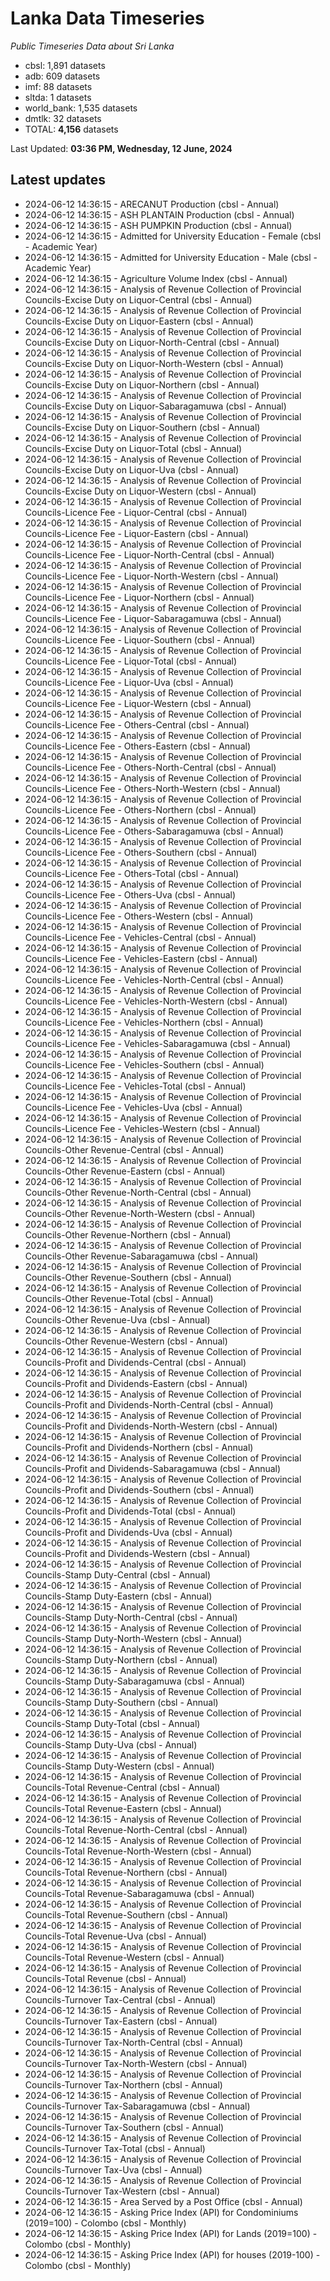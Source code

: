 # Lanka Data Timeseries
*Public Timeseries Data about Sri Lanka*

* cbsl: 1,891 datasets
* adb: 609 datasets
* imf: 88 datasets
* sltda: 1 datasets
* world_bank: 1,535 datasets
* dmtlk: 32 datasets
* TOTAL: **4,156** datasets

Last Updated: **03:36 PM, Wednesday, 12 June, 2024**

## Latest updates

* 2024-06-12 14:36:15 - ARECANUT Production (cbsl - Annual)
* 2024-06-12 14:36:15 - ASH PLANTAIN Production (cbsl - Annual)
* 2024-06-12 14:36:15 - ASH PUMPKIN Production (cbsl - Annual)
* 2024-06-12 14:36:15 - Admitted for University Education - Female (cbsl - Academic Year)
* 2024-06-12 14:36:15 - Admitted for University Education - Male (cbsl - Academic Year)
* 2024-06-12 14:36:15 - Agriculture Volume Index (cbsl - Annual)
* 2024-06-12 14:36:15 - Analysis of Revenue Collection of Provincial Councils-Excise Duty on Liquor-Central (cbsl - Annual)
* 2024-06-12 14:36:15 - Analysis of Revenue Collection of Provincial Councils-Excise Duty on Liquor-Eastern (cbsl - Annual)
* 2024-06-12 14:36:15 - Analysis of Revenue Collection of Provincial Councils-Excise Duty on Liquor-North-Central (cbsl - Annual)
* 2024-06-12 14:36:15 - Analysis of Revenue Collection of Provincial Councils-Excise Duty on Liquor-North-Western (cbsl - Annual)
* 2024-06-12 14:36:15 - Analysis of Revenue Collection of Provincial Councils-Excise Duty on Liquor-Northern (cbsl - Annual)
* 2024-06-12 14:36:15 - Analysis of Revenue Collection of Provincial Councils-Excise Duty on Liquor-Sabaragamuwa (cbsl - Annual)
* 2024-06-12 14:36:15 - Analysis of Revenue Collection of Provincial Councils-Excise Duty on Liquor-Southern (cbsl - Annual)
* 2024-06-12 14:36:15 - Analysis of Revenue Collection of Provincial Councils-Excise Duty on Liquor-Total (cbsl - Annual)
* 2024-06-12 14:36:15 - Analysis of Revenue Collection of Provincial Councils-Excise Duty on Liquor-Uva (cbsl - Annual)
* 2024-06-12 14:36:15 - Analysis of Revenue Collection of Provincial Councils-Excise Duty on Liquor-Western (cbsl - Annual)
* 2024-06-12 14:36:15 - Analysis of Revenue Collection of Provincial Councils-Licence Fee - Liquor-Central (cbsl - Annual)
* 2024-06-12 14:36:15 - Analysis of Revenue Collection of Provincial Councils-Licence Fee - Liquor-Eastern (cbsl - Annual)
* 2024-06-12 14:36:15 - Analysis of Revenue Collection of Provincial Councils-Licence Fee - Liquor-North-Central (cbsl - Annual)
* 2024-06-12 14:36:15 - Analysis of Revenue Collection of Provincial Councils-Licence Fee - Liquor-North-Western (cbsl - Annual)
* 2024-06-12 14:36:15 - Analysis of Revenue Collection of Provincial Councils-Licence Fee - Liquor-Northern (cbsl - Annual)
* 2024-06-12 14:36:15 - Analysis of Revenue Collection of Provincial Councils-Licence Fee - Liquor-Sabaragamuwa (cbsl - Annual)
* 2024-06-12 14:36:15 - Analysis of Revenue Collection of Provincial Councils-Licence Fee - Liquor-Southern (cbsl - Annual)
* 2024-06-12 14:36:15 - Analysis of Revenue Collection of Provincial Councils-Licence Fee - Liquor-Total (cbsl - Annual)
* 2024-06-12 14:36:15 - Analysis of Revenue Collection of Provincial Councils-Licence Fee - Liquor-Uva (cbsl - Annual)
* 2024-06-12 14:36:15 - Analysis of Revenue Collection of Provincial Councils-Licence Fee - Liquor-Western (cbsl - Annual)
* 2024-06-12 14:36:15 - Analysis of Revenue Collection of Provincial Councils-Licence Fee - Others-Central (cbsl - Annual)
* 2024-06-12 14:36:15 - Analysis of Revenue Collection of Provincial Councils-Licence Fee - Others-Eastern (cbsl - Annual)
* 2024-06-12 14:36:15 - Analysis of Revenue Collection of Provincial Councils-Licence Fee - Others-North-Central (cbsl - Annual)
* 2024-06-12 14:36:15 - Analysis of Revenue Collection of Provincial Councils-Licence Fee - Others-North-Western (cbsl - Annual)
* 2024-06-12 14:36:15 - Analysis of Revenue Collection of Provincial Councils-Licence Fee - Others-Northern (cbsl - Annual)
* 2024-06-12 14:36:15 - Analysis of Revenue Collection of Provincial Councils-Licence Fee - Others-Sabaragamuwa (cbsl - Annual)
* 2024-06-12 14:36:15 - Analysis of Revenue Collection of Provincial Councils-Licence Fee - Others-Southern (cbsl - Annual)
* 2024-06-12 14:36:15 - Analysis of Revenue Collection of Provincial Councils-Licence Fee - Others-Total (cbsl - Annual)
* 2024-06-12 14:36:15 - Analysis of Revenue Collection of Provincial Councils-Licence Fee - Others-Uva (cbsl - Annual)
* 2024-06-12 14:36:15 - Analysis of Revenue Collection of Provincial Councils-Licence Fee - Others-Western (cbsl - Annual)
* 2024-06-12 14:36:15 - Analysis of Revenue Collection of Provincial Councils-Licence Fee - Vehicles-Central (cbsl - Annual)
* 2024-06-12 14:36:15 - Analysis of Revenue Collection of Provincial Councils-Licence Fee - Vehicles-Eastern (cbsl - Annual)
* 2024-06-12 14:36:15 - Analysis of Revenue Collection of Provincial Councils-Licence Fee - Vehicles-North-Central (cbsl - Annual)
* 2024-06-12 14:36:15 - Analysis of Revenue Collection of Provincial Councils-Licence Fee - Vehicles-North-Western (cbsl - Annual)
* 2024-06-12 14:36:15 - Analysis of Revenue Collection of Provincial Councils-Licence Fee - Vehicles-Northern (cbsl - Annual)
* 2024-06-12 14:36:15 - Analysis of Revenue Collection of Provincial Councils-Licence Fee - Vehicles-Sabaragamuwa (cbsl - Annual)
* 2024-06-12 14:36:15 - Analysis of Revenue Collection of Provincial Councils-Licence Fee - Vehicles-Southern (cbsl - Annual)
* 2024-06-12 14:36:15 - Analysis of Revenue Collection of Provincial Councils-Licence Fee - Vehicles-Total (cbsl - Annual)
* 2024-06-12 14:36:15 - Analysis of Revenue Collection of Provincial Councils-Licence Fee - Vehicles-Uva (cbsl - Annual)
* 2024-06-12 14:36:15 - Analysis of Revenue Collection of Provincial Councils-Licence Fee - Vehicles-Western (cbsl - Annual)
* 2024-06-12 14:36:15 - Analysis of Revenue Collection of Provincial Councils-Other Revenue-Central (cbsl - Annual)
* 2024-06-12 14:36:15 - Analysis of Revenue Collection of Provincial Councils-Other Revenue-Eastern (cbsl - Annual)
* 2024-06-12 14:36:15 - Analysis of Revenue Collection of Provincial Councils-Other Revenue-North-Central (cbsl - Annual)
* 2024-06-12 14:36:15 - Analysis of Revenue Collection of Provincial Councils-Other Revenue-North-Western (cbsl - Annual)
* 2024-06-12 14:36:15 - Analysis of Revenue Collection of Provincial Councils-Other Revenue-Northern (cbsl - Annual)
* 2024-06-12 14:36:15 - Analysis of Revenue Collection of Provincial Councils-Other Revenue-Sabaragamuwa (cbsl - Annual)
* 2024-06-12 14:36:15 - Analysis of Revenue Collection of Provincial Councils-Other Revenue-Southern (cbsl - Annual)
* 2024-06-12 14:36:15 - Analysis of Revenue Collection of Provincial Councils-Other Revenue-Total (cbsl - Annual)
* 2024-06-12 14:36:15 - Analysis of Revenue Collection of Provincial Councils-Other Revenue-Uva (cbsl - Annual)
* 2024-06-12 14:36:15 - Analysis of Revenue Collection of Provincial Councils-Other Revenue-Western (cbsl - Annual)
* 2024-06-12 14:36:15 - Analysis of Revenue Collection of Provincial Councils-Profit and Dividends-Central (cbsl - Annual)
* 2024-06-12 14:36:15 - Analysis of Revenue Collection of Provincial Councils-Profit and Dividends-Eastern (cbsl - Annual)
* 2024-06-12 14:36:15 - Analysis of Revenue Collection of Provincial Councils-Profit and Dividends-North-Central (cbsl - Annual)
* 2024-06-12 14:36:15 - Analysis of Revenue Collection of Provincial Councils-Profit and Dividends-North-Western (cbsl - Annual)
* 2024-06-12 14:36:15 - Analysis of Revenue Collection of Provincial Councils-Profit and Dividends-Northern (cbsl - Annual)
* 2024-06-12 14:36:15 - Analysis of Revenue Collection of Provincial Councils-Profit and Dividends-Sabaragamuwa (cbsl - Annual)
* 2024-06-12 14:36:15 - Analysis of Revenue Collection of Provincial Councils-Profit and Dividends-Southern (cbsl - Annual)
* 2024-06-12 14:36:15 - Analysis of Revenue Collection of Provincial Councils-Profit and Dividends-Total (cbsl - Annual)
* 2024-06-12 14:36:15 - Analysis of Revenue Collection of Provincial Councils-Profit and Dividends-Uva (cbsl - Annual)
* 2024-06-12 14:36:15 - Analysis of Revenue Collection of Provincial Councils-Profit and Dividends-Western (cbsl - Annual)
* 2024-06-12 14:36:15 - Analysis of Revenue Collection of Provincial Councils-Stamp Duty-Central (cbsl - Annual)
* 2024-06-12 14:36:15 - Analysis of Revenue Collection of Provincial Councils-Stamp Duty-Eastern (cbsl - Annual)
* 2024-06-12 14:36:15 - Analysis of Revenue Collection of Provincial Councils-Stamp Duty-North-Central (cbsl - Annual)
* 2024-06-12 14:36:15 - Analysis of Revenue Collection of Provincial Councils-Stamp Duty-North-Western (cbsl - Annual)
* 2024-06-12 14:36:15 - Analysis of Revenue Collection of Provincial Councils-Stamp Duty-Northern (cbsl - Annual)
* 2024-06-12 14:36:15 - Analysis of Revenue Collection of Provincial Councils-Stamp Duty-Sabaragamuwa (cbsl - Annual)
* 2024-06-12 14:36:15 - Analysis of Revenue Collection of Provincial Councils-Stamp Duty-Southern (cbsl - Annual)
* 2024-06-12 14:36:15 - Analysis of Revenue Collection of Provincial Councils-Stamp Duty-Total (cbsl - Annual)
* 2024-06-12 14:36:15 - Analysis of Revenue Collection of Provincial Councils-Stamp Duty-Uva (cbsl - Annual)
* 2024-06-12 14:36:15 - Analysis of Revenue Collection of Provincial Councils-Stamp Duty-Western (cbsl - Annual)
* 2024-06-12 14:36:15 - Analysis of Revenue Collection of Provincial Councils-Total Revenue-Central (cbsl - Annual)
* 2024-06-12 14:36:15 - Analysis of Revenue Collection of Provincial Councils-Total Revenue-Eastern (cbsl - Annual)
* 2024-06-12 14:36:15 - Analysis of Revenue Collection of Provincial Councils-Total Revenue-North-Central (cbsl - Annual)
* 2024-06-12 14:36:15 - Analysis of Revenue Collection of Provincial Councils-Total Revenue-North-Western (cbsl - Annual)
* 2024-06-12 14:36:15 - Analysis of Revenue Collection of Provincial Councils-Total Revenue-Northern (cbsl - Annual)
* 2024-06-12 14:36:15 - Analysis of Revenue Collection of Provincial Councils-Total Revenue-Sabaragamuwa (cbsl - Annual)
* 2024-06-12 14:36:15 - Analysis of Revenue Collection of Provincial Councils-Total Revenue-Southern (cbsl - Annual)
* 2024-06-12 14:36:15 - Analysis of Revenue Collection of Provincial Councils-Total Revenue-Uva (cbsl - Annual)
* 2024-06-12 14:36:15 - Analysis of Revenue Collection of Provincial Councils-Total Revenue-Western (cbsl - Annual)
* 2024-06-12 14:36:15 - Analysis of Revenue Collection of Provincial Councils-Total Revenue (cbsl - Annual)
* 2024-06-12 14:36:15 - Analysis of Revenue Collection of Provincial Councils-Turnover Tax-Central (cbsl - Annual)
* 2024-06-12 14:36:15 - Analysis of Revenue Collection of Provincial Councils-Turnover Tax-Eastern (cbsl - Annual)
* 2024-06-12 14:36:15 - Analysis of Revenue Collection of Provincial Councils-Turnover Tax-North-Central (cbsl - Annual)
* 2024-06-12 14:36:15 - Analysis of Revenue Collection of Provincial Councils-Turnover Tax-North-Western (cbsl - Annual)
* 2024-06-12 14:36:15 - Analysis of Revenue Collection of Provincial Councils-Turnover Tax-Northern (cbsl - Annual)
* 2024-06-12 14:36:15 - Analysis of Revenue Collection of Provincial Councils-Turnover Tax-Sabaragamuwa (cbsl - Annual)
* 2024-06-12 14:36:15 - Analysis of Revenue Collection of Provincial Councils-Turnover Tax-Southern (cbsl - Annual)
* 2024-06-12 14:36:15 - Analysis of Revenue Collection of Provincial Councils-Turnover Tax-Total (cbsl - Annual)
* 2024-06-12 14:36:15 - Analysis of Revenue Collection of Provincial Councils-Turnover Tax-Uva (cbsl - Annual)
* 2024-06-12 14:36:15 - Analysis of Revenue Collection of Provincial Councils-Turnover Tax-Western (cbsl - Annual)
* 2024-06-12 14:36:15 - Area Served by a Post Office (cbsl - Annual)
* 2024-06-12 14:36:15 - Asking Price Index (API) for Condominiums (2019=100) - Colombo (cbsl - Monthly)
* 2024-06-12 14:36:15 - Asking Price Index (API) for Lands (2019=100) - Colombo (cbsl - Monthly)
* 2024-06-12 14:36:15 - Asking Price Index (API) for houses (2019-100) - Colombo (cbsl - Monthly)
